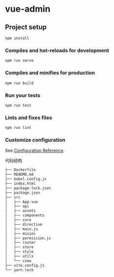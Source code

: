 # vue-admin

## Project setup
```
npm install
```

### Compiles and hot-reloads for development
```
npm run serve
```

### Compiles and minifies for production
```
npm run build
```

### Run your tests
```
npm run test
```

### Lints and fixes files
```
npm run lint
```

### Customize configuration
See [Configuration Reference](https://cli.vuejs.org/config/).

代码结构
``` bash
├── Dockerfile
├── README.md
├── babel.config.js
├── index.html
├── package-lock.json
├── package.json
├── src
│   ├── App.vue
│   ├── api
│   ├── assets
│   ├── components
│   ├── core
│   ├── directive
│   ├── main.js
│   ├── mixins
│   ├── permission.js
│   ├── router
│   ├── store
│   ├── style
│   ├── utils
│   └── view
├── vite.config.js
└── yarn.lock
```
